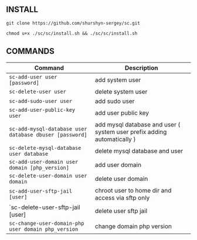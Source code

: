 ## INSTALL

```
git clone https://github.com/shurshyn-sergey/sc.git
```
```
chmod u+x ./sc/sc/install.sh && ./sc/sc/install.sh
```


<!---
## AFTER INSTALL
```
mysql
ALTER USER 'root'@'localhost' IDENTIFIED WITH mysql_native_password BY 'password';
exit
mysql_secure_installation
```
> #set password  
> #Remove anonymous users  
> #Disallow root login remotely  
> #Remove test database and access to it  

```
mysql -u root -p
ALTER USER 'root'@'localhost' IDENTIFIED WITH auth_socket;
```
-->


## COMMANDS
| Command                                                 | Description                                                             |
|---------------------------------------------------------|-------------------------------------------------------------------------|
| `sc-add-user user [password]`                           | add system user                                                         |
| `sc-delete-user user`                                   | delete system user                                                      |
| `sc-add-sudo-user user`                                 | add sudo user                                                           |
| `sc-add-user-public-key user`                           | add user public key                                                     |
| `sc-add-mysql-database user database dbuser [password]` | add mysql database and user ( system user prefix adding automatically ) |
| `sc-delete-mysql-database user database`                | delete mysql database and user                                          |
| `sc-add-user-domain user domain [php_version]`          | add user domain                                                         |
| `sc-delete-user-domain user domain`                     | delete user domain                                                      |
| `sc-add-user-sftp-jail [user]`                          | chroot user to home dir and access via sftp only                        |
| `sc-delete-user-sftp-jail [user]                        | delete user sftp jail                                                   |
| `sc-change-user-domain-php user domain php_version`     | change domain php version                                               |

